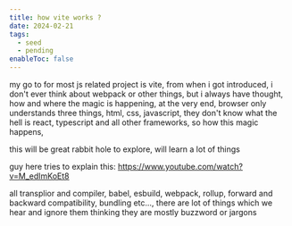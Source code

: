 ```yaml
---
title: how vite works ?
date: 2024-02-21
tags:
  - seed
  - pending
enableToc: false
---
```

my go to for most js related project is vite, from when i got introduced, i don't ever think about webpack or other things, but i always have thought, how and where the magic is happening, at the very end, browser only understands three things, html, css, javascript, they don't know what the hell is react, typescript and all other frameworks, so how this magic happens,

this will be great rabbit hole to explore, will learn a lot of things

guy here tries to explain this: https://www.youtube.com/watch?v=M_edImKoEt8

all transplior and compiler, babel, esbuild, webpack, rollup, forward and backward compatibility, bundling etc..., there are lot of things which we hear and ignore them thinking they are mostly buzzword or jargons 